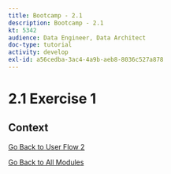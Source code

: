 ```yaml
---
title: Bootcamp - 2.1
description: Bootcamp - 2.1
kt: 5342
audience: Data Engineer, Data Architect
doc-type: tutorial
activity: develop
exl-id: a56cedba-3ac4-4a9b-aeb8-8036c527a878
---
```

# 2.1 Exercise 1

## Context


[Go Back to User Flow 2](./uc2.md)

[Go Back to All Modules](./../../overview.md)
